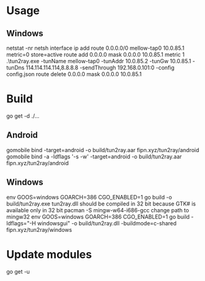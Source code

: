 # Usage
## Windows
netstat -nr
netsh interface ip add route 0.0.0.0/0 mellow-tap0 10.0.85.1 metric=0 store=active
route add 0.0.0.0 mask 0.0.0.0 10.0.85.1 metric 1
.\tun2ray.exe -tunName mellow-tap0 -tunAddr 10.0.85.2 -tunGw 10.0.85.1 -tunDns 114.114.114.114,8.8.8.8 -sendThrough 192.168.0.101:0 -config config.json
route delete 0.0.0.0 mask 0.0.0.0 10.0.85.1 

# Build
go get -d ./...
## Android
gomobile bind -target=android -o build/tun2ray.aar fipn.xyz/tun2ray/android
gomobile bind -a -ldflags '-s -w' -target=android -o build/tun2ray.aar fipn.xyz/tun2ray/android
## Windows
env GOOS=windows GOARCH=386 CGO_ENABLED=1 go build -o build/tun2ray.exe
tun2ray.dll should be compiled in 32 bit because GTK# is available  only in 32 bit
pacman -S mingw-w64-i686-gcc
change path to mingw32
env GOOS=windows GOARCH=386 CGO_ENABLED=1 go build -ldflags="-H windowsgui" -o build/tun2ray.dll -buildmode=c-shared fipn.xyz/tun2ray/windows

# Update modules
go get -u